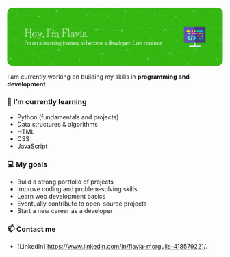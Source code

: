


![Profile Image](github-header-banner.png)

I am currently working on building my skills in **programming and development**.  

### 🌱 I’m currently learning
- Python (fundamentals and projects)
- Data structures & algorithms
- HTML
- CSS
- JavaScript

### 💻 My goals
- Build a strong portfolio of projects
- Improve coding and problem-solving skills
- Learn web development basics
- Eventually contribute to open-source projects
- Start a new career as a developer 

### 📫 Contact me
- [LinkedIn] https://www.linkedin.com/in/flavia-morgulis-418579221/.


